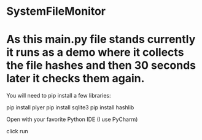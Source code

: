 # SystemFileMonitor

# As this main.py file stands currently it runs as a demo where it collects the file hashes and then 30 seconds later it checks them again.

You will need to pip install a few libraries:

pip install plyer
pip install sqlite3
pip install hashlib

Open with your favorite Python IDE (I use PyCharm)

click run
